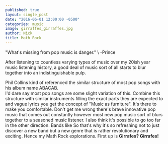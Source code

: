```yaml
---
published: true
layout: single_post
date: "2016-06-01 12:00:00 -0500"
categories: music
image: girraffes_girraffes.jpg
author: Nick
title: Math Rock
---
```

"What's missing from pop music is danger."  \\
-Prince

After listening to countless varying types of music over my 20ish year music listening history, a good deal of music sort of all starts to blur together into an indistinguishable pulp. <br/>
<!--more-->
Phil Collins kind of referenced the similar structure of most pop songs with his album name ABACAB. <br/>
I'd dare say most pop songs are some slight variation of this.  Combine this structure with similar instruments filling the exact parts they are expected to and vague lyrics you get the concept of "Music as furniture".  It's there to make you comfortable.
Don't get me wrong there's brave innovative pop music that comes out constantly however most new pop music sort of blurs together to a seasoned music listener.
I also think it's possible to go too far in the other direction.
Bands like
So that's why it's so refreshing not to just discover a new band but a new genre that is rather revolutionary and exciting.
Hence my Math Rock explorations.
First up is **Girrafes? Girrafes!**
